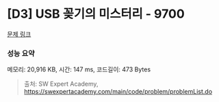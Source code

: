 # [D3] USB 꽂기의 미스터리 - 9700 

[문제 링크](https://swexpertacademy.com/main/code/problem/problemDetail.do?contestProbId=AXDNEA3aaU0DFAVX) 

### 성능 요약

메모리: 20,916 KB, 시간: 147 ms, 코드길이: 473 Bytes



> 출처: SW Expert Academy, https://swexpertacademy.com/main/code/problem/problemList.do
